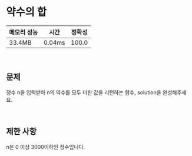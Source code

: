 # 약수의 합

| 메모리 성능 | 시간 | 정확성 |
| ---- | ---- | ---- |
| 33.4MB | 0.04ms | 100.0 |

<br />

## 문제

정수 n을 입력받아 n의 약수를 모두 더한 값을 리턴하는 함수, solution을 완성해주세요.

<br />

## 제한 사항
n은 0 이상 3000이하인 정수입니다.